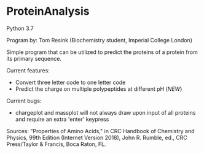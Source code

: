 # ProteinAnalysis
Python 3.7

Program by: Tom Resink (Biochemistry student, Imperial College London)

Simple program that can be utilized to predict the proteins of a protein from its primary sequence.

Current features:
- Convert three letter code to one letter code
- Predict the charge on multiple polypeptides at different pH (*NEW*)

Current bugs:
- chargeplot and massplot will not always draw upon input of all proteins and require an extra 'enter' keypress

Sources:
"Properties of Amino Acids," in CRC Handbook of Chemistry and Physics, 99th Edition (Internet Version 2018), John R. Rumble, ed., CRC Press/Taylor & Francis, Boca Raton, FL.